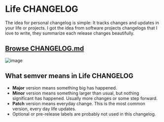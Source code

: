 # Life CHANGELOG

The idea for personal changelog is simple: It tracks changes and updates in your life or projects. I got the idea from software projects changelogs that I love to write, they summarize each release changes beautifully.

## [Browse CHANGELOG.md](CHANGELOG.md)

![image](https://github.com/user-attachments/assets/46b6244f-14a1-46cb-bb54-5bb0b7a63449)

## What semver means in Life CHANGELOG

- **Major** version means something big has happened.
- **Minor** version means something larger than usual, but nothing significant has happened. Usually more changes or some step forward.
- **Patch** version means everyday change. This is the most common version, every day life updates.
- Optional or pre-release labels are probably not used in this changelog.
